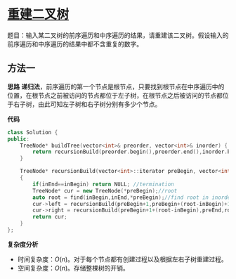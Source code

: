 # [重建二叉树](https://leetcode-cn.com/problems/zhong-jian-er-cha-shu-lcof/)

题目：输入某二叉树的前序遍历和中序遍历的结果，请重建该二叉树。假设输入的前序遍历和中序遍历的结果中都不含重复的数字。



## 方法一

**思路** **递归法**，前序遍历的第一个节点是根节点，只要找到根节点在中序遍历中的位置，在根节点之前被访问的节点都位于左子树，在根节点之后被访问的节点都位于右子树，由此可知左子树和右子树分别有多少个节点。

**代码**

```C++
class Solution {
public:
    TreeNode* buildTree(vector<int>& preorder, vector<int>& inorder) {
        return recursionBuild(preorder.begin(),preorder.end(),inorder.begin(),inorder.end());
    }

    TreeNode* recursionBuild(vector<int>::iterator preBegin, vector<int>::iterator preEnd,vector<int>::iterator inBegin, vector<int>::iterator inEnd )
    {
        if(inEnd==inBegin) return NULL; //termination
        TreeNode* cur = new TreeNode(*preBegin);//root
        auto root = find(inBegin,inEnd,*preBegin);//find root in inorder
        cur->left = recursionBuild(preBegin+1,preBegin+(root-inBegin)+1,inBegin,root);//root-inBegin in left tree 
        cur->right = recursionBuild(preBegin+1+(root-inBegin),preEnd,root+1,inEnd);
        return cur;
    }
};
```



**复杂度分析**

- 时间复杂度：$O(n)$。对于每个节点都有创建过程以及根据左右子树重建过程。
- 空间复杂度：$O(n)$。存储整棵树的开销。

